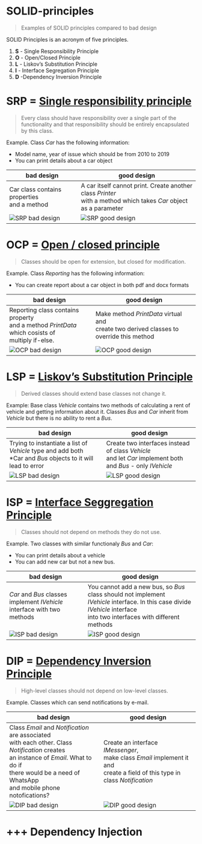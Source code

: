 # SOLID-principles
> Examples of SOLID principles compared to bad design


SOLID Principles is an acronym of five principles.
1. **S** - Single Responsibility Principle
2. **O** - Open/Closed Principle
3. **L** - Liskov’s Substitution Principle
4. **I** - Interface Segregation Principle
5. **D** -Dependency Inversion Principle


# SRP = [Single responsibility principle](https://github.com/LSIND/SOLID-principles/tree/master/SolidExamples/SolidExamplesApp/SRP)
> Every class should have responsibility over a single part of the functionality and that responsibility should be entirely encapsulated by this class.

Example.
Class *Car* has the following information:
- Model name, year of issue which should be from 2010 to 2019
- You can print details about a car object

| bad design             |  good design |
-------------------------|-------------------------
Car class contains properties <br/> and a method | A car itself cannot print. Create another class *Printer* <br/> with a method which takes *Car* object as a parameter
![SRP bad design](https://www.dropbox.com/s/mnufnytwr571g58/SRP_BadDesign.JPG?raw=1)  |  ![SRP good design](https://www.dropbox.com/s/h758dwso18azkwo/SRP_GoodDesign.JPG?raw=1)

# OCP = [Open / closed principle](https://github.com/LSIND/SOLID-principles/tree/master/SolidExamples/SolidExamplesApp/OCP)
> Classes should be open for extension, but closed for modification.

Example.
Class *Reporting* has the following information:
- You can create report about a car object in both pdf and docx formats  

| bad design             |  good design |
-------------------------|-------------------------
Reporting class contains property <br/> and a method *PrintData* which cosists of <br/> multiply if-else. | Make method *PrintData* virtual and <br/> create two derived classes to override this method
![OCP bad design](https://www.dropbox.com/s/nh00yok9nnjvhcg/OCP_BadDesign.JPG?raw=1)  |  ![OCP good design](https://www.dropbox.com/s/3ui73s6u2p2vgej/OCP_GoodDesign.JPG?raw=1)


# LSP = [Liskov’s Substitution Principle](https://github.com/LSIND/SOLID-principles/tree/master/SolidExamples/SolidExamplesApp/LSP)
> Derived classes should extend base classes not change it.

Example:
Base class *Vehicle* contains two methods of calculating a rent of vehicle and getting information about it. Classes *Bus* and *Car* inherit from *Vehicle* but there is no ability to rent a *Bus*.

| bad design             |  good design |
-------------------------|-------------------------
Trying to instantiate a list of *Vehicle* type and add both <br/> *Car and *Bus* objects to it will lead to error | Create two interfaces instead of class *Vehicle* <br/> and let *Car* implement both and *Bus* - only *IVehicle*
![LSP bad design](https://www.dropbox.com/s/kfvveysfszcxl30/LSP_BadDesign.PNG?raw=1)  |  ![LSP good design](https://www.dropbox.com/s/76sxwcswfd0d6w5/LSP_GoodDesign.PNG?raw=1)


# ISP = [Interface Seggregation Principle](https://github.com/LSIND/SOLID-principles/tree/master/SolidExamples/SolidExamplesApp/ISP)
> Classes should not depend on methods they do not use.

Example.
Two classes with similar functionaly *Bus* and *Car*:
 - You can print details about a vehicle
 - You can add new car but not a new bus. 

| bad design             |  good design |
-------------------------|-------------------------
*Car* and *Bus* classes implement *IVehicle* <br/> interface  with two methods | You cannot add a new bus, so *Bus* class should not implement <br/> *IVehicle* interface. In this case divide *IVehicle* interface<br/> into two interfaces with different methods
![ISP bad design](https://www.dropbox.com/s/k2zexaqw7lcgjys/ISP_BadDesign.JPG?raw=1) |  ![ISP good design](https://www.dropbox.com/s/i2xjstwmg45ohly/ISP_GoodDesign.JPG?raw=1)


# DIP = [Dependency Inversion Principle](https://github.com/LSIND/SOLID-principles/tree/master/SolidExamples/SolidExamplesApp/DIP)
> High-level classes should not depend on low-level classes.

Example.
Classes which can send notifications by e-mail. 

| bad design             |  good design |
-------------------------|-------------------------
Class *Email* and *Notification* are associated <br/> with each other. Class *Notification* creates <br/> an instance of *Email*. What to do if <br/> there would be a need of WhatsApp <br/> and mobile phone notofications? | Create an interface *IMessenger*, <br/> make class *Email* implement it and <br/> create a field of this type in class *Notification*
![DIP bad design](https://www.dropbox.com/s/fm2154ydvdqh3hs/DIP_BadDesign.JPG?raw=1) |  ![DIP good design](https://www.dropbox.com/s/aqh6z7roho5gu69/DIP_GoodDesign.JPG?raw=1)

# +++ Dependency Injection
